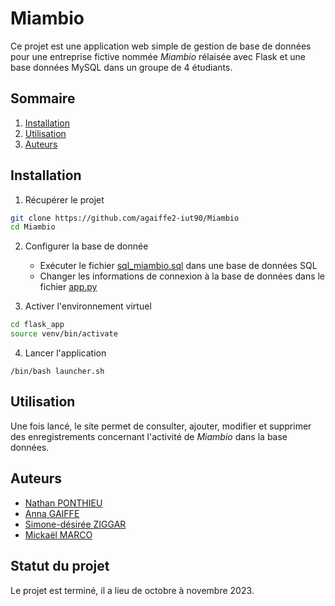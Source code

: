 # Miambio

Ce projet est une application web simple de gestion de base de données pour une entreprise fictive nommée *Miambio* rélaisée avec Flask et une base données MySQL dans un groupe de 4 étudiants.

## Sommaire

1. [Installation](#installation)
2. [Utilisation](#utilisation)
3. [Auteurs](#auteurs)

## Installation

1. Récupérer le projet
```bash
git clone https://github.com/agaiffe2-iut90/Miambio
cd Miambio
```

2. Configurer la base de donnée
    - Exécuter le fichier [sql_miambio.sql](sql_miambio.sql) dans une base de données SQL
    - Changer les informations de connexion à la base de données dans le fichier [app.py](projet_flask/app.py)

3. Activer l'environnement virtuel
```bash
cd flask_app
source venv/bin/activate
```

4. Lancer l'application
```
/bin/bash launcher.sh
```

## Utilisation

Une fois lancé, le site permet de consulter, ajouter, modifier et supprimer des enregistrements concernant l'activité de *Miambio* dans la base données.

## Auteurs

- [Nathan PONTHIEU](https://github.com/nponthie-iut90)
- [Anna GAIFFE](https://github.com/agaiffe2-iut90)
- [Simone-désirée ZIGGAR](https://github.com/sdziggar-iut90)
- [Mickaël MARCO](https://github.com/mmarco-iut90)

## Statut du projet

Le projet est terminé, il a lieu de octobre à novembre 2023.

